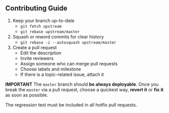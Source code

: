 ## Contributing Guide

1. Keep your branch up-to-date
    - `git fetch upstream`
    - `git rebase upstream/master`
2. Squash or reword commits for clear history
    - `git rebase -i --autosquash upstream/master`
3. Create a pull request
    - Edit the description
    - Invite reviewers
    - Assign someone who can merge pull requests
    - Choose labels and milestone
    - If there is a topic-related issue, attach it

**IMPORTANT** The `master` branch should **be always deployable**.
Once you break the `master` via a pull request, choose a quickest way,
**revert it** or **fix it** as soon as possible.

The regression test must be included in all hotfix pull requests.
